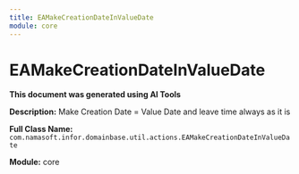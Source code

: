 ```yaml
---
title: EAMakeCreationDateInValueDate
module: core
---
```



<div class='entity-flows'>

# EAMakeCreationDateInValueDate

**This document was generated using AI Tools**

**Description:** Make Creation Date = Value Date and leave time always as it is

**Full Class Name:** `com.namasoft.infor.domainbase.util.actions.EAMakeCreationDateInValueDate`

**Module:** core


</div>

